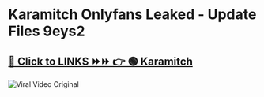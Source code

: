 
 # Karamitch Onlyfans Leaked - Update Files 9eys2

## <h2><a href="https://clipsfans.com/Karamitch&ref=git">🔗 Click to LINKS ⏩⏩ 👉 🟢 Karamitch </a></h2>

<a href="https://clipsfans.com/Karamitch&ref=git" rel="nofollow" data-target="animated-image.originalLink"><img src="https://i.ibb.co.com/xMMVF88/686577567.gif" alt="Viral Video Original" style="max-width: 100%; display: inline-block;" data-target="animated-image.originalImage"></a>

